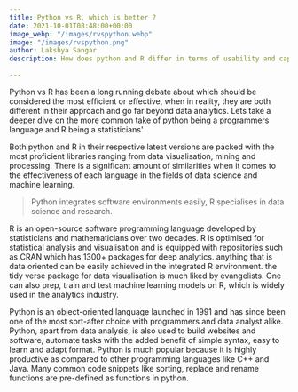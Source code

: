 ```yaml
---
title: Python vs R, which is better ?
date: 2021-10-01T08:48:00+00:00
image_webp: "/images/rvspython.webp"
image: "/images/rvspython.png"
author: Lakshya Sangar
description: How does python and R differ in terms of usability and capacity.

---
```

Python vs R has been a long running debate about which should be considered the most efficient or effective, when in reality, they are both different in their approach and go far beyond data analytics. Lets take a deeper dive on the more common take of python being a programmers language and R being a statisticians'

Both python and R in their respective latest versions are packed with the most proficient libraries ranging from data visualisation, mining and processing. There is a significant amount of similarities when it comes to the effectiveness of each language in the fields of data science and machine learning. 

> Python integrates software environments easily, R specialises in data science and research.

R is an open-source software programming language developed by statisticians and mathematicians over two decades. R is optimised for statistical analysis and visualisation and is equipped with repositories such as  CRAN which has 1300+ packages for deep analytics. anything that is data oriented can be easily achieved in the integrated R environment. the tidy verse package for data visualisation is much liked by evangelists. One can also prep, train and test machine learning models on R, which is widely used in the analytics industry.

Python is an object-oriented language launched in 1991 and has since been one of the most sort-after choice with programmers and data analyst alike. Python, apart from data analysis, is also used to build websites and software, automate tasks with the added benefit of simple syntax, easy to learn and adapt format. Python is much popular because it is highly productive as compared to other programming languages like C++ and Java. Many common code snippets like sorting, replace and rename functions are pre-defined as functions in python.